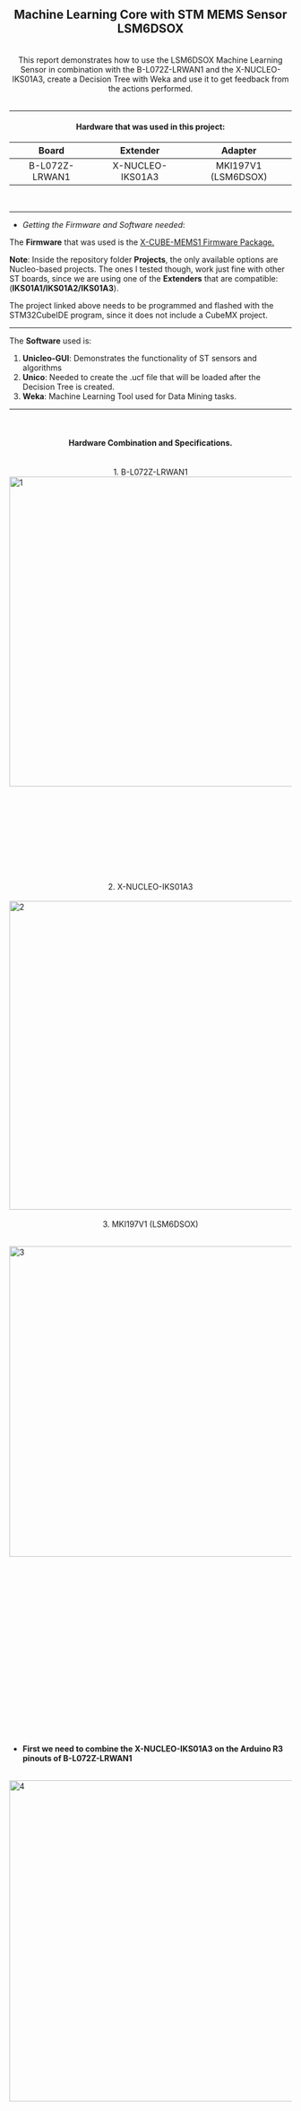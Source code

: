 ## <center>Machine Learning Core with STM MEMS Sensor LSM6DSOX

<br>

<center>This report demonstrates how to use the LSM6DSOX Machine Learning Sensor in combination with the B-L072Z-LRWAN1 and the X-NUCLEO-IKS01A3, create a Decision Tree with Weka and use it to get feedback from the actions performed.</center>

<br>

---

#### <center> Hardware that was used in this project:

| <center>Board</center>          | <center> Extender</center>        | <center>Adapter</center>             |
| ------------------------------- | --------------------------------- | ------------------------------------ |
| <center>B-L072Z-LRWAN1</center> | <center>X-NUCLEO-IKS01A3</center> | <center>MKI197V1 (LSM6DSOX)</center> |

</center>
<br>

---

- *Getting the Firmware and Software needed*:

The **Firmware** that was used is the [X-CUBE-MEMS1 Firmware Package.](http://github.com/STMicroelectronics/X-CUBE-MEMS1/tree/main/Projects/NUCLEO-L073RZ/Examples/IKS01A3/DataLogExtended/STM32CubeIDE)

**Note**: Inside the repository folder **Projects**, the only available options are Nucleo-based projects. The ones I tested though, work just fine with other ST boards, since we are using one of the **Extenders** that are compatible: (**IKS01A1/IKS01A2/IKS01A3**).

The project linked above needs to be programmed and flashed with the STM32CubeIDE program, since it does not include a CubeMX project.

---

The **Software** used is:

1. **Unicleo-GUI**: Demonstrates the functionality of ST sensors and algorithms
2. **Unico**: Needed to create the .ucf file that will be loaded after the Decision Tree is created.
3. **Weka**: Machine Learning Tool used for Data Mining tasks.

---

<br>

#### <center>**Hardware Combination and Specifications.**

<br>

<center>1. B-L072Z-LRWAN1</center>

<img title="" src="1_1.JPG" alt="1" data-align="center" width="553">

<br>
<br>
<br>
<br>
<br>
<br>
<br>
<br>

<br>

<br>

<br>

<center>2. X-NUCLEO-IKS01A3</center>

<br>

<img title="" src="2_2.JPG" alt="2" data-align="center" width="551">

<br>

<br>

<center>3. MKI197V1 (LSM6DSOX)</center>

<br>

<img title="" src="3_3.JPG" alt="3" data-align="center" width="554"><br>

<br>

<br>

<br>

<br>

<br>

<br>

<br>

<br>

<br>

<br>

<br>

<br>

<br>

<br>

<br>

<br>

<br>

<br>

- **First we need to combine the X-NUCLEO-IKS01A3 on the Arduino R3 pinouts of B-L072Z-LRWAN1**  

<br>

<img title="" src="4_4.jpg" alt="4" data-align="center" width="573">

<br>

<br>

<br>

<br>

<br>

<br>

<br>

<br>

<br>

<br>

<br>

<br>

<br>

<br>

<br>

<br>

<br>

<br>

<br>

<br>

<br>

<br>

<br>

<br>

<br>

<br>

- **Next we add the MKI197V1 on the DIL24 Socket of the IKS01A3**

> **IMPORTANT**: Make sure the ST Logo on BOTH the extender and the adapter are aligned, otherwise the adapter will overheat and most likely circuit itself.        <img title="" src="5_5.JPG" alt="5" data-align="center" width="513">

<br>

- **Now for the final step**, we need to enable the LSM6DSOX sensor on the MKI197V1. The LSM6DSOX sensor starts in I3C mode because of a level shifter on the IKS01A3 that keeps the INT1 of the LSM6DSOX high, this results to I3C initialization by default (as described in the Datasheet). The only solution that I found was to bypass the INT1 and route the INT2 in its place. That can be done by connecting the A5 pin of the IKS01A3 to GND with a wire and also change the JP6 Jumper from the default 5-6 to 13-14. The change of the Jumper supposedly sets the M_INT2_0 on pin D2, in case a change need to be made in the schematic.
   After these changes, the LSM6DSOX should be enabled.

<br>

<img title="" src="6_6.JPG" alt="6" data-align="center" width="570">

<br>

#### <center> **Now we are ready to begin.**

---

<br>

- First we need to program and flash our board. This needs to be done with STM32CubeIDE. 

<img title="" src="ide.png" alt="7" data-align="center" width="741">

<br>

- Now let's check if our sensor works as intented in Unicleo.
  
  - > This is the interface of Unicleo. If our board is connected via USB (ST Link) then the Serial Port should be automatically selected, mine for example is COM5. *We select* `Connect`.
    
    <img title="" src="unicleo1.png" alt="71" data-align="center" width="717">

<br>

- The sensors list will pop up and show all available sensors. Choose the LSM6DSOX (DIL24).
  
  - > Note that there is also another sensor named LSM6DSO, that is the exaxt same sensor but on the extender IKS01A3 and does not contain the Machine Learning Core. 
    
    <img title="" src="unicleo1_2.png" alt="72" data-align="center" width="656">

<br>

- After `Apply` has been selected, the following window will pop up. It shows the sensors of the IKS01A3 and the MKI197V1 along with their locations.
  
  - > On the left we can see the option for the visualization of the available sensors. 
    
    <img title="" src="unicleo2.png" alt="8" data-align="center" width="620">

<br>

- If `MLC` is chosen on the left, we will be greeted by the following window. On the first block, named `Sensor Configuration`, a custom .ucf dataset can be loaded. Below that are some `Example algorithms` that if chosen they will be loaded and according to the motion of the sensor, a different value will be shown on the `MLC Source Registers` bellow.
  
  - > The values will be displayed on the blocks in the right of `MLC0_SRC`.
    
    <img title="" src="unicleo3.png" alt="9" data-align="center" width="327">

<br>

- For example, here are the specifics of the `Activity Recognition (Wrist)` algorithm.
  
  - > According to the documentation
    
    - 1 = Stationary/Other
    
    - 4 = Walking/FastWalking
    
    - 8 = Jogging/Running
      
      <img src="unicleo4.png" title="" alt="10" data-align="center">
      
      <br>

<br>

- Before we can select the algorithm we need to select `Start` on the main window. That way we initialize the sensors to begin monitoring.

<br>

<br>
  <img src="unicleo5.png" title="" alt="11" data-align="center">

<br>

- Now, instead of using one of the example algorithms, I will create my own `.ucf` file. To do that, I need to log data based on each action that I want to add to the Decision Tree. The log will be created in Unicleo (in `.txt/.csv` format) and then I'll use Unico to create the `.ucf` file. Then I'll load the `.ucf` file to Weka to create the Decision Tree and load it back to Unicleo.
  
  <br>

- In order to log the data, the `Datalog` option needs to be chosen on the left on the main window. Next choose the sensors that you want to log into a file from both `Data` and `Datalog period source` and set a file for said activity. Here I will monitor some actions for 1 minute and save them in a file `karate.csv`. 
  
  <br>

<img title="" src="unicleo6.png" alt="12" data-align="center">

<br>

- I will follow the same steps for the dataset `boxing.csv`.
  
  <br>
  <img src="unicleo7.png" title="" alt="13" data-align="center">

<br>

<br>

- Now *Unico* needs to be used in order to create a file that can be read by Weka.
  
  - > Since Unico cannot be used with the shield IKS01A3, I will have to use it in offline mode. That means that it will not connect with my board, but I will be able to load my datasets in order to extract an `.arff` file.
  
  - > > Select in the `iNemo Inertial Modules` the `STEVAL-MKI197V1 (LSM6DSOX)` sensor and diselect the `Communication with the motherboard` option. Then click on `Select Device`.
    
    <br>
    <img src="unico1.png" title="" alt="14" data-align="center">

<br>

<br>

- After the main window shows up, select `MLC` on the left and the Machine Learning Core window will open.

<img src="unico2.png" title="" alt="141" data-align="center">

<br>

<br><br>

- Now we load each one of the datasets and set the `Class (Label)` as `boxing` for the boxing dataset and `karate` for the karate dataset. 

<img src="unico3.png" title="" alt="15" data-align="center">

<br>

<br>

<br>

<br>

- Then we move to the `Configuration` Tab. Here are the options that I gave to my Decision Tree.

<img src="unico4.png" title="" alt="16" data-align="center">

<br>

<img src="unico5.png" title="" alt="17" data-align="center">

<br>

<img src="unico6.png" title="" alt="18" data-align="center">

<br>

<br><br><br>

- I chose all the *Signed* options `ACC_X`, `ACC_Y`, `ACC_Z`, `GY_X`, `GY_Y`, `GY_Z` for the `Mean`, `Variance`,  `Energy` and `Peak to Peak` features.

<br>

<img src="unico7.png" title="" alt="19" data-align="center">

<br>

<br><br>

<br>

- Here I name a file to save as `.arff` and choose the output that I want to see in the Decision Tree later. 
  
  - > I set `1` for karate and `2` for boxing.

<img src="unico8.png" title="" alt="19" data-align="center">

<br>
<br>

<br>

<br><br>

<br>

- Open Weka Explorer and load the `sports.arff` file we created above:

<img src="weka1.png" title="" alt="20" data-align="center">

<br>

<br><br><br>

- Select the `Clasify Tab` and then `Choose` on the `Classifier` Block and select the `J48` in the tree section. I let the `Cross-Validation Folds` on 10 as default since it gives a ~98% result. 

<br>

<img src="weka2.png" title="" alt="21" data-align="center">
  <br>
  <br>

<br>

<img title="" src="weka3.png" alt="22" data-align="center" width="250">

<br>

<br><br>

<br>

- The Decision Tree has be generated. But in order to load it into Unico to create our `.ucf` file we need to copy the selected text as in the image below (The tree itself) and paste it into a `.txt` file. 

<br>

<img title="" src="weka4.png" alt="23" data-align="center" width="973">

<br>

<img src="weka5.png" title="" alt="24" data-align="center">

<br><br>

<br>

- And if we want to see the Decision Tree, then right click on the `Result list` and select `Visualize Tree`.

<br>

<img title="" src="weka6.png" alt="25" data-align="center" width="465">

<br>

<br>

<br>

<br>

- Now we can load the `.txt` file into the Unico window we left intact a while ago. 

<img title="" src="weka7.png" alt="26" data-align="center" width="605">

<br>

<br>

<br>

- And save the file as `sports.ucf`.

<img title="" src="unico9.png" alt="27" data-align="center" width="629">

<br>

<br><br>

<br>

- Now we can go back to Unicleo and load the `sports.ucf` file to the `MLC`. 

<img title="" src="final1.png" alt="28" data-align="center" width="392">

<br>

<br>

<br>

- > Here as we can see the `MLC0_SRC` changes to `1` when the board mimics the action for `karate`.

<img title="" src="final2.png" alt="29" data-align="center" width="410">

<br>

<br>

<br>

- And here as we can see the `MLC0_SRC` changes to `2` when the board mimics the action for `boxing`.

<img title="" src="final3.png" alt="30" data-align="center" width="412">

---

- <u>**Here is a video demostration of the LSM6DSOX sensor changing value from `1` to `2` when it recognises the different actions**</u>.
  
  <br>
  
  > 
  > 
  > [<center> Machine Learning Core LSM6DSOX Demonstration || ISCA Lab</center>](https://www.youtube.com/watch?v=m6ylfVGBezo)
  > 
  > 
  > <br>
  > 
  > 
  > [![test](https://raw.githubusercontent.com/harrkout/Machine-Learning-Core-LSM6DSO-X/main/6_6.JPG)](https://www.youtube.com/watch?v=m6ylfVGBezo)

##### <center> This concludes this demo.

---

- Some notes on the `Machine Learning Core` and the `Finite State Machine` options on Unicleo/Unico.
  
  - > `Finite State Machine` gives only a True or False result, from my understanding. This means that it can only detect whether the sensor is Idle or in a specific Action, it cannot distinguish between different events and actions.
  
  - > Whereas the Machine Learning Core **can** distinguish between different actions performed by the sensor. For example it can tell us when the sensor is Idle or when a specific action (from numerous loaded in the Decision Tree) is performed.
